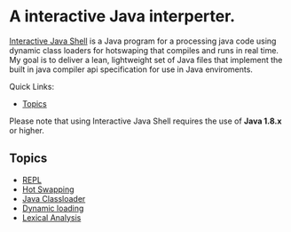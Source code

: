 # A interactive Java interperter.

[Interactive Java Shell](https://github.com/tcsiwula/interactive_java_shell) is a Java program for a
processing java code using dynamic class loaders for hotswaping that compiles and runs in real time. My
goal is to deliver a lean, lightweight set of Java files that implement the built in java compiler api specification for use in Java enviroments.

Quick Links:

*  [Topics](#topics)


Please note that using Interactive Java Shell requires the use of **Java 1.8.x** or higher. 

## <a name="topics"></a> Topics

*  [REPL](https://en.wikipedia.org/wiki/Read%E2%80%93eval%E2%80%93print_loop)
*  [Hot Swapping](https://en.wikipedia.org/wiki/Hot_swapping)
*  [Java Classloader](https://en.wikipedia.org/wiki/Java_Classloader)
*  [Dynamic loading](https://en.wikipedia.org/wiki/Dynamic_loading)
*  [Lexical Analysis](https://en.wikipedia.org/wiki/Lexical_analysis)


